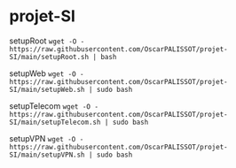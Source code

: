 # projet-SI
setupRoot
`wget -O - https://raw.githubusercontent.com/OscarPALISSOT/projet-SI/main/setupRoot.sh | bash`

setupWeb
`wget -O - https://raw.githubusercontent.com/OscarPALISSOT/projet-SI/main/setupWeb.sh | sudo bash`

setupTelecom
`wget -O - https://raw.githubusercontent.com/OscarPALISSOT/projet-SI/main/setupTelecom.sh | sudo bash`

setupVPN
`wget -O - https://raw.githubusercontent.com/OscarPALISSOT/projet-SI/main/setupVPN.sh | sudo bash`
